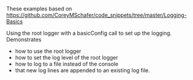 These examples based on https://github.com/CoreyMSchafer/code_snippets/tree/master/Logging-Basics

Using the root logger with a basicConfig call to set up the logging.
Demonstrates
- how to use the root logger
- how to set the log level of the root logger
- how to log to a file instead of the console
- that new log lines are appended to an existing log file.
